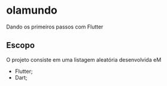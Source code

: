 # olamundo

Dando os primeiros passos com Flutter

## Escopo

O projeto consiste em uma listagem aleatória desenvolvida eM
 - Flutter;
 - Dart;


